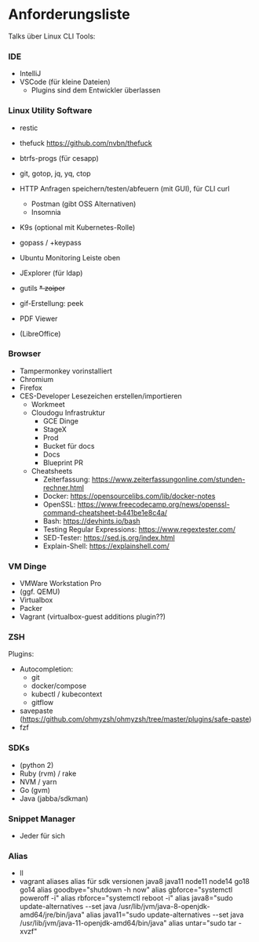 # Anforderungsliste 

Talks über Linux CLI Tools: 

### IDE 

- IntelliJ 
- VSCode (für kleine Dateien) 
   - Plugins sind dem Entwickler überlassen 

### Linux Utility Software 

* restic
* thefuck https://github.com/nvbn/thefuck
* btrfs-progs (für cesapp)

* git, gotop, jq, yq, ctop
* HTTP Anfragen speichern/testen/abfeuern (mit GUI), für CLI curl
   * Postman (gibt OSS Alternativen) 
   * Insomnia
* K9s (optional mit Kubernetes-Rolle)
* gopass / +keypass
* Ubuntu Monitoring Leiste oben
* JExplorer (für ldap)

* gutils
~~* zoiper~~

* gif-Erstellung: peek
* PDF Viewer
* (LibreOffice)

### Browser

* Tampermonkey vorinstalliert
* Chromium
* Firefox
* CES-Developer Lesezeichen erstellen/importieren
   * Workmeet 
   * Cloudogu Infrastruktur
      * GCE Dinge
      * StageX
      * Prod
      * Bucket für docs
      * Docs
      * Blueprint PR
   * Cheatsheets
      * Zeiterfassung: https://www.zeiterfassungonline.com/stunden-rechner.html 
      * Docker: https://opensourcelibs.com/lib/docker-notes
      * OpenSSL: https://www.freecodecamp.org/news/openssl-command-cheatsheet-b441be1e8c4a/
      * Bash: https://devhints.io/bash
      * Testing Regular Expressions: https://www.regextester.com/
      * SED-Tester: https://sed.js.org/index.html
      * Explain-Shell: https://explainshell.com/

### VM Dinge

* VMWare Workstation Pro
* (ggf. QEMU)
* Virtualbox
* Packer
* Vagrant (virtualbox-guest additions plugin??)

### ZSH

Plugins:
- Autocompletion:
   - git
   - docker/compose
   - kubectl / kubecontext
   - gitflow
- savepaste (https://github.com/ohmyzsh/ohmyzsh/tree/master/plugins/safe-paste)
- fzf

### SDKs

* (python 2)
* Ruby (rvm) / rake
* NVM / yarn
* Go (gvm)
* Java (jabba/sdkman)

### Snippet Manager

- Jeder für sich

### Alias

- ll
- vagrant aliases
alias für sdk versionen java8 java11 node11 node14 go18 go14
alias goodbye="shutdown -h now"
alias gbforce="systemctl poweroff -i"
alias rbforce="systemctl reboot -i"
alias java8="sudo update-alternatives --set java /usr/lib/jvm/java-8-openjdk-amd64/jre/bin/java"
alias java11="sudo update-alternatives --set java /usr/lib/jvm/java-11-openjdk-amd64/bin/java"
alias untar="sudo tar -xvzf"
